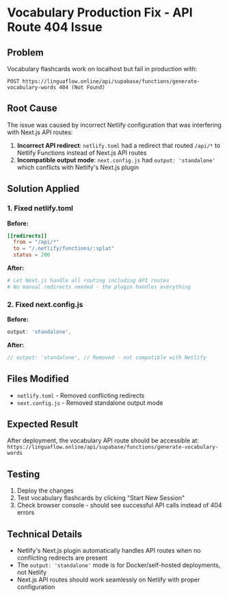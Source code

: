 # Vocabulary Production Fix - API Route 404 Issue

## Problem
Vocabulary flashcards work on localhost but fail in production with:
```
POST https://linguaflow.online/api/supabase/functions/generate-vocabulary-words 404 (Not Found)
```

## Root Cause
The issue was caused by incorrect Netlify configuration that was interfering with Next.js API routes:

1. **Incorrect API redirect**: `netlify.toml` had a redirect that routed `/api/*` to Netlify Functions instead of Next.js API routes
2. **Incompatible output mode**: `next.config.js` had `output: 'standalone'` which conflicts with Netlify's Next.js plugin

## Solution Applied

### 1. Fixed netlify.toml
**Before:**
```toml
[[redirects]]
  from = "/api/*"
  to = "/.netlify/functions/:splat"
  status = 200
```

**After:**
```toml
# Let Next.js handle all routing including API routes
# No manual redirects needed - the plugin handles everything
```

### 2. Fixed next.config.js
**Before:**
```javascript
output: 'standalone',
```

**After:**
```javascript
// output: 'standalone', // Removed - not compatible with Netlify
```

## Files Modified
- `netlify.toml` - Removed conflicting redirects
- `next.config.js` - Removed standalone output mode

## Expected Result
After deployment, the vocabulary API route should be accessible at:
`https://linguaflow.online/api/supabase/functions/generate-vocabulary-words`

## Testing
1. Deploy the changes
2. Test vocabulary flashcards by clicking "Start New Session"
3. Check browser console - should see successful API calls instead of 404 errors

## Technical Details
- Netlify's Next.js plugin automatically handles API routes when no conflicting redirects are present
- The `output: 'standalone'` mode is for Docker/self-hosted deployments, not Netlify
- Next.js API routes should work seamlessly on Netlify with proper configuration